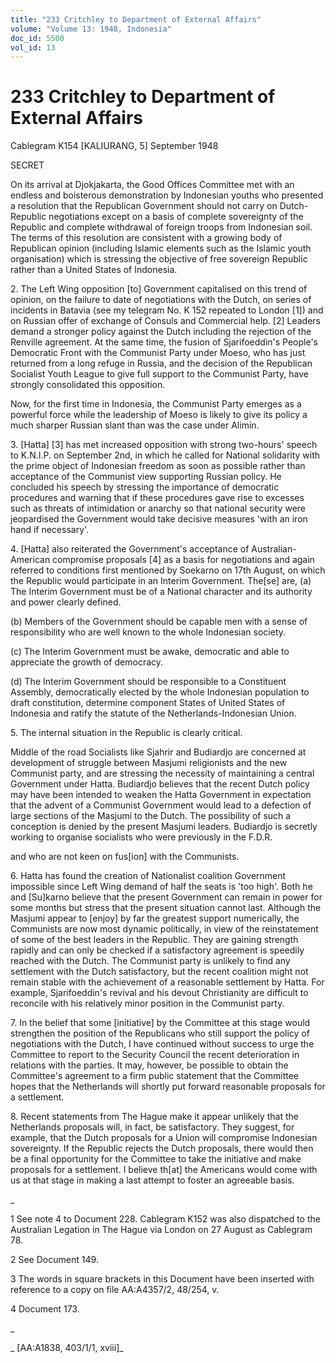 ```yaml
---
title: "233 Critchley to Department of External Affairs"
volume: "Volume 13: 1948, Indonesia"
doc_id: 5500
vol_id: 13
---
```


# 233 Critchley to Department of External Affairs

Cablegram K154 [KALIURANG, 5] September 1948

SECRET

On its arrival at Djokjakarta, the Good Offices Committee met with an endless and boisterous demonstration by Indonesian youths who presented a resolution that the Republican Government should not carry on Dutch-Republic negotiations except on a basis of complete sovereignty of the Republic and complete withdrawal of foreign troops from Indonesian soil. The terms of this resolution are consistent with a growing body of Republican opinion (including Islamic elements such as the Islamic youth organisation) which is stressing the objective of free sovereign Republic rather than a United States of Indonesia.

2\. The Left Wing opposition [to] Government capitalised on this trend of opinion, on the failure to date of negotiations with the Dutch, on series of incidents in Batavia (see my telegram No. K 152 repeated to London [1]) and on Russian offer of exchange of Consuls and Commercial help. [2] Leaders demand a stronger policy against the Dutch including the rejection of the Renville agreement. At the same time, the fusion of Sjarifoeddin's People's Democratic Front with the Communist Party under Moeso, who has just returned from a long refuge in Russia, and the decision of the Republican Socialist Youth League to give full support to the Communist Party, have strongly consolidated this opposition.

Now, for the first time in Indonesia, the Communist Party emerges as a powerful force while the leadership of Moeso is likely to give its policy a much sharper Russian slant than was the case under Alimin.

3\. [Hatta] [3] has met increased opposition with strong two-hours' speech to K.N.I.P. on September 2nd, in which he called for National solidarity with the prime object of Indonesian freedom as soon as possible rather than acceptance of the Communist view supporting Russian policy. He concluded his speech by stressing the importance of democratic procedures and warning that if these procedures gave rise to excesses such as threats of intimidation or anarchy so that national security were jeopardised the Government would take decisive measures 'with an iron hand if necessary'.

4\. [Hatta] also reiterated the Government's acceptance of Australian-American compromise proposals [4] as a basis for negotiations and again referred to conditions first mentioned by Soekarno on 17th August, on which the Republic would participate in an Interim Government. The[se] are, (a) The Interim Government must be of a National character and its authority and power clearly defined.

(b) Members of the Government should be capable men with a sense of responsibility who are well known to the whole Indonesian society.

(c) The Interim Government must be awake, democratic and able to appreciate the growth of democracy.

(d) The Interim Government should be responsible to a Constituent Assembly, democratically elected by the whole Indonesian population to draft constitution, determine component States of United States of Indonesia and ratify the statute of the Netherlands-Indonesian Union.

5\. The internal situation in the Republic is clearly critical.

Middle of the road Socialists like Sjahrir and Budiardjo are concerned at development of struggle between Masjumi religionists and the new Communist party, and are stressing the necessity of maintaining a central Government under Hatta. Budiardjo believes that the recent Dutch policy may have been intended to weaken the Hatta Government in expectation that the advent of a Communist Government would lead to a defection of large sections of the Masjumi to the Dutch. The possibility of such a conception is denied by the present Masjumi leaders. Budiardjo is secretly working to organise socialists who were previously in the F.D.R.

and who are not keen on fus[ion] with the Communists.

6\. Hatta has found the creation of Nationalist coalition Government impossible since Left Wing demand of half the seats is 'too high'. Both he and [Su]karno believe that the present Government can remain in power for some months but stress that the present situation cannot last. Although the Masjumi appear to [enjoy] by far the greatest support numerically, the Communists are now most dynamic politically, in view of the reinstatement of some of the best leaders in the Republic. They are gaining strength rapidly and can only be checked if a satisfactory agreement is speedily reached with the Dutch. The Communist party is unlikely to find any settlement with the Dutch satisfactory, but the recent coalition might not remain stable with the achievement of a reasonable settlement by Hatta. For example, Sjarifoeddin's revival and his devout Christianity are difficult to reconcile with his relatively minor position in the Communist party.

7\. In the belief that some [initiative] by the Committee at this stage would strengthen the position of the Republicans who still support the policy of negotiations with the Dutch, I have continued without success to urge the Committee to report to the Security Council the recent deterioration in relations with the parties. It may, however, be possible to obtain the Committee's agreement to a firm public statement that the Committee hopes that the Netherlands will shortly put forward reasonable proposals for a settlement.

8\. Recent statements from The Hague make it appear unlikely that the Netherlands proposals will, in fact, be satisfactory. They suggest, for example, that the Dutch proposals for a Union will compromise Indonesian sovereignty. If the Republic rejects the Dutch proposals, there would then be a final opportunity for the Committee to take the initiative and make proposals for a settlement. I believe th[at] the Americans would come with us at that stage in making a last attempt to foster an agreeable basis.

_

1 See note 4 to Document 228. Cablegram K152 was also dispatched to the Australian Legation in The Hague via London on 27 August as Cablegram 78.

2 See Document 149.

3 The words in square brackets in this Document have been inserted with reference to a copy on file AA:A4357/2, 48/254, v.

4 Document 173.

_

_ [AA:A1838, 403/1/1, xviii]_
